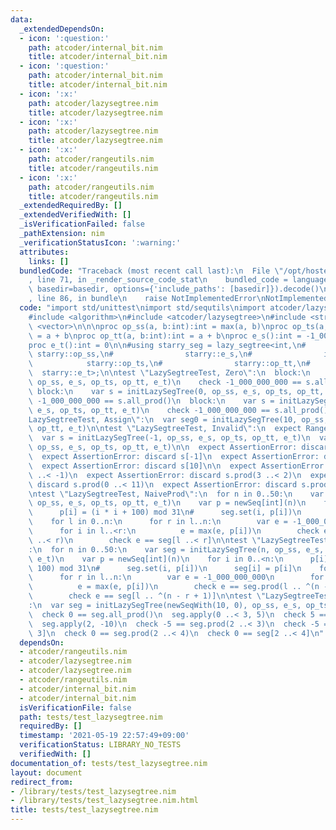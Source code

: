 ```yaml
---
data:
  _extendedDependsOn:
  - icon: ':question:'
    path: atcoder/internal_bit.nim
    title: atcoder/internal_bit.nim
  - icon: ':question:'
    path: atcoder/internal_bit.nim
    title: atcoder/internal_bit.nim
  - icon: ':x:'
    path: atcoder/lazysegtree.nim
    title: atcoder/lazysegtree.nim
  - icon: ':x:'
    path: atcoder/lazysegtree.nim
    title: atcoder/lazysegtree.nim
  - icon: ':x:'
    path: atcoder/rangeutils.nim
    title: atcoder/rangeutils.nim
  - icon: ':x:'
    path: atcoder/rangeutils.nim
    title: atcoder/rangeutils.nim
  _extendedRequiredBy: []
  _extendedVerifiedWith: []
  _isVerificationFailed: false
  _pathExtension: nim
  _verificationStatusIcon: ':warning:'
  attributes:
    links: []
  bundledCode: "Traceback (most recent call last):\n  File \"/opt/hostedtoolcache/Python/3.9.6/x64/lib/python3.9/site-packages/onlinejudge_verify/documentation/build.py\"\
    , line 71, in _render_source_code_stat\n    bundled_code = language.bundle(stat.path,\
    \ basedir=basedir, options={'include_paths': [basedir]}).decode()\n  File \"/opt/hostedtoolcache/Python/3.9.6/x64/lib/python3.9/site-packages/onlinejudge_verify/languages/nim.py\"\
    , line 86, in bundle\n    raise NotImplementedError\nNotImplementedError\n"
  code: "import std/unittest\nimport std/sequtils\nimport atcoder/lazysegtree\n\n\
    #include <algorithm>\n#include <atcoder/lazysegtree>\n#include <string>\n#include\
    \ <vector>\n\n\nproc op_ss(a, b:int):int = max(a, b)\nproc op_ts(a, b:int):int\
    \ = a + b\nproc op_tt(a, b:int):int = a + b\nproc e_s():int = -1_000_000_000\n\
    proc e_t():int = 0\n\n#using starry_seg = lazy_segtree<int,\n#               \
    \ starry::op_ss,\n#                starry::e_s,\n#                int,\n#    \
    \            starry::op_ts,\n#                starry::op_tt,\n#              \
    \  starry::e_t>;\n\ntest \"LazySegtreeTest, Zero\":\n  block:\n    var s = initLazySegTree(0,\
    \ op_ss, e_s, op_ts, op_tt, e_t)\n    check -1_000_000_000 == s.all_prod()\n \
    \ block:\n    var s = initLazySegTree(0, op_ss, e_s, op_ts, op_tt, e_t)\n    check\
    \ -1_000_000_000 == s.all_prod()\n  block:\n    var s = initLazySegTree(10, op_ss,\
    \ e_s, op_ts, op_tt, e_t)\n    check -1_000_000_000 == s.all_prod()\n\ntest \"\
    LazySegtreeTest, Assign\":\n  var seg0 = initLazySegTree(10, op_ss, e_s, op_ts,\
    \ op_tt, e_t)\n\ntest \"LazySegtreeTest, Invalid\":\n  expect RangeError:\n  \
    \  var s = initLazySegTree(-1, op_ss, e_s, op_ts, op_tt, e_t)\n  var s = initLazySegTree(10,\
    \ op_ss, e_s, op_ts, op_tt, e_t)\n\n  expect AssertionError: discard s.get(-1)\n\
    \  expect AssertionError: discard s[-1]\n  expect AssertionError: discard s.get(10)\n\
    \  expect AssertionError: discard s[10]\n\n  expect AssertionError: discard s.prod(-1\
    \ ..< -1)\n  expect AssertionError: discard s.prod(3 ..< 2)\n  expect AssertionError:\
    \ discard s.prod(0 ..< 11)\n  expect AssertionError: discard s.prod(-1 ..< 11)\n\
    \ntest \"LazySegtreeTest, NaiveProd\":\n  for n in 0..50:\n    var seg = initLazySegTree(n,\
    \ op_ss, e_s, op_ts, op_tt, e_t)\n    var p = newSeq[int](n)\n    for i in 0..<n:\n\
    \      p[i] = (i * i + 100) mod 31\n#      seg.set(i, p[i])\n      seg[i] = p[i]\n\
    \    for l in 0..n:\n      for r in l..n:\n        var e = -1_000_000_000\n  \
    \      for i in l..<r:\n          e = max(e, p[i])\n        check e == seg.prod(l\
    \ ..< r)\n        check e == seg[l ..< r]\n\ntest \"LazySegtreeTest, NaiveProdBackwards\"\
    :\n  for n in 0..50:\n    var seg = initLazySegTree(n, op_ss, e_s, op_ts, op_tt,\
    \ e_t)\n    var p = newSeq[int](n)\n    for i in 0..<n:\n      p[i] = (i * i +\
    \ 100) mod 31\n#      seg.set(i, p[i])\n      seg[i] = p[i]\n    for l in 0..n:\n\
    \      for r in l..n:\n        var e = -1_000_000_000\n        for i in l..<r:\n\
    \          e = max(e, p[i])\n        check e == seg.prod(l .. ^(n - r + 1))\n\
    \        check e == seg[l .. ^(n - r + 1)]\n\ntest \"LazySegtreeTest, Usage\"\
    :\n  var seg = initLazySegTree(newSeqWith(10, 0), op_ss, e_s, op_ts, op_tt, e_t)\n\
    \  check 0 == seg.all_prod()\n  seg.apply(0 ..< 3, 5)\n  check 5 == seg.all_prod()\n\
    \  seg.apply(2, -10)\n  check -5 == seg.prod(2 ..< 3)\n  check -5 == seg[2 ..<\
    \ 3]\n  check 0 == seg.prod(2 ..< 4)\n  check 0 == seg[2 ..< 4]\n"
  dependsOn:
  - atcoder/rangeutils.nim
  - atcoder/lazysegtree.nim
  - atcoder/lazysegtree.nim
  - atcoder/rangeutils.nim
  - atcoder/internal_bit.nim
  - atcoder/internal_bit.nim
  isVerificationFile: false
  path: tests/test_lazysegtree.nim
  requiredBy: []
  timestamp: '2021-05-19 22:57:49+09:00'
  verificationStatus: LIBRARY_NO_TESTS
  verifiedWith: []
documentation_of: tests/test_lazysegtree.nim
layout: document
redirect_from:
- /library/tests/test_lazysegtree.nim
- /library/tests/test_lazysegtree.nim.html
title: tests/test_lazysegtree.nim
---
```

